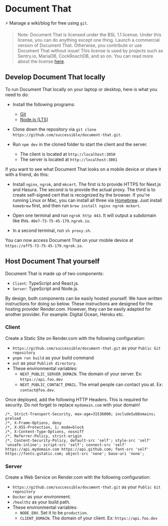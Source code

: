 # Document That

⚡ Manage a wiki/blog for free using `git`.

> Note: Document That is licensed under the BSL 1.1 license. Under this license, you can do anything except one thing. Launch a commercial version of Document That. Otherwise, you contribute or use Document That without issue! This license is used by projects such as Sentry.io, MariaDB, CockRoachDB, and so on. You can read more about the license [here](https://open.sentry.io/licensing).

## Develop Document That locally

To run Document That locally on your laptop or desktop, here is what you need to do:

- Install the following programs:

  - [Git](https://git-scm.com/downloads)
  - [Node.js (LTS)](https://nodejs.org/en/)

- Clone down the repository via `git clone https://github.com/successible/document-that.git`.

- Run `npm dev` in the cloned folder to start the client and the server.

  - The client is located at `http://localhost:3050`
  - The server is located at `http://localhost:3001`

If you want to see what Document That looks on a mobile device or share it with a friend, do this:

- Install `nginx`, `ngrok`, and `mkcert`. The first is to provide HTTPS for Next.js and Hasura. The second is to provide the actual proxy. The third is to create self-signed cert that is recognized by the browser. If you're running Linux or Mac, you can install all three via [Homebrew](https://brew.sh/). Just install `homebrew` first, and then run `brew install nginx ngrok mckert`.

- Open one terminal and run `ngrok http 443`. It will output a subdomain like this. `40e7-73-75-45-179.ngrok.io`.

- In a second terminal, run `sh proxy.sh`.

You can now access Document That on your mobile device at `https://eff5-73-75-45-179.ngrok.io`.

## Host Document That yourself

Document That is made up of two components:

- `Client`: TypeScript and React.js.
- `Server`: TypeScript and Node.js.

By design, both components can be easily hosted yourself. We have written instructions for doing so below. These instructions are designed for the hosting provider Render.com. However, they can be easily adapted for another provider. For example: Digital Ocean, Heroku etc.

### Client

Create a Static Site on Render.com with the following configuration:

- `https://github.com/successible/document-that.git` as your `Public Git repository`
- `pnpm run build` as your build command
- `out` as your `Publish directory`.
- These environmental variables:
  - `NEXT_PUBLIC_SERVER_DOMAIN`. The domain of your server. Ex: `https://api.foo.dev`
  - `NEXT_PUBLIC_CONTACT_EMAIL`. The email people can contact you at. Ex: `contact@foo.dev`.

Once deployed, add the following HTTP Headers. This is required for security. Do not forget to replace `mydomain.com` with your domain!

```
/*, Strict-Transport-Security, max-age=31536000; includeSubDomains; preload
/*, X-Frame-Options, deny
/*, X-XSS-Protection, 1; mode=block
/*, X-Content-Type-Options, nosniff
/*, Referrer-Policy, strict-origin
/*, Content-Security-Policy, default-src 'self'; style-src 'self' 'unsafe-inline'; script-src 'self'; connect-src 'self' https://api.mydomain.com https://api.github.com; font-src 'self' https://fonts.gstatic.com; object-src 'none'; base-uri 'none';
```

### Server

Create a Web Service on Render.com with the following configuration:

- `https://github.com/successible/document-that.git` as your `Public Git repository`
- `Docker` as your environment.
- `/healthz` as your build path.
- These environmental variables:
  - `NODE_ENV`. Set it to be `production`.
  - `CLIENT_DOMAIN`. The domain of your client. Ex: `https://api.foo.dev`
